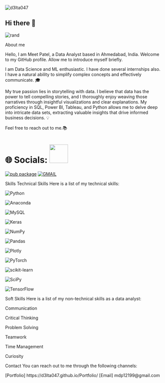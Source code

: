 <p align="left"> <img src="https://komarev.com/ghpvc/?username=d3lta047&label=Profile%20views&color=800000&style=flat" alt="d3lta047" /> </p>

## Hi there 👋
![rand](https://rand-xyz.now.sh/api/hello)

About me


Hello, I am Meet Patel, a Data Analyst based in Ahmedabad, India. Welcome to my GitHub profile. Allow me to introduce myself briefly.

I am Data Science and ML enthusiastic. I have done several internships also. I have a natural ability to simplify complex concepts and effectively communicate. 🎓

My true passion lies in storytelling with data. I believe that data has the power to tell compelling stories, and I thoroughly enjoy weaving those narratives through insightful visualizations and clear explanations. My proficiency in SQL, Power BI, Tableau, and Python allows me to delve deep into intricate data sets, extracting valuable insights that drive informed business decisions. 💡


Feel free to reach out to me.📚


# 🌐 Socials: <img src="https://media.giphy.com/media/LnQjpWaON8nhr21vNW/giphy.gif" width="60">

[![pub package](https://img.shields.io/badge/LinkedIn-0077B5?style=for-the-badge&logo=linkedin&logoColor=white)](https://www.linkedin.com/in/meetdineshbhaipatel/) [![GMAIL](https://img.shields.io/badge/Gmail-D14836?style=for-the-badge&logo=gmail&logoColor=white)](mailto:mdp12199@gmail.com)

Skills
Technical Skills
Here is a list of my technical skills:

![Python](https://img.shields.io/badge/python-3670A0?style=for-the-badge&logo=python&logoColor=ffdd54) 
 
![Anaconda](https://img.shields.io/badge/Anaconda-%2344A833.svg?style=for-the-badge&logo=anaconda&logoColor=white)  
 
![MySQL](https://img.shields.io/badge/mysql-%2300f.svg?style=for-the-badge&logo=mysql&logoColor=white) 

![Keras](https://img.shields.io/badge/Keras-%23D00000.svg?style=for-the-badge&logo=Keras&logoColor=white) 

![NumPy](https://img.shields.io/badge/numpy-%23013243.svg?style=for-the-badge&logo=numpy&logoColor=white) 

![Pandas](https://img.shields.io/badge/pandas-%23150458.svg?style=for-the-badge&logo=pandas&logoColor=white) 

![Plotly](https://img.shields.io/badge/Plotly-%233F4F75.svg?style=for-the-badge&logo=plotly&logoColor=white) 

![PyTorch](https://img.shields.io/badge/PyTorch-%23EE4C2C.svg?style=for-the-badge&logo=PyTorch&logoColor=white) 

![scikit-learn](https://img.shields.io/badge/scikit--learn-%23F7931E.svg?style=for-the-badge&logo=scikit-learn&logoColor=white) 

![SciPy](https://img.shields.io/badge/SciPy-%230C55A5.svg?style=for-the-badge&logo=scipy&logoColor=%white) 

![TensorFlow](https://img.shields.io/badge/TensorFlow-%23FF6F00.svg?style=for-the-badge&logo=TensorFlow&logoColor=white)

Soft Skills
Here is a list of my non-technical skills as a data analyst:

Communication

Critical Thinking

Problem Solving

Teamwork

Time Management

Curiosity

Contact
You can reach out to me through the following channels:

<link>
      [Portfolio] https://d3lta047.github.io/Portfolio/
      [Email] mdp12199@gmail.com




<!--
**D3LTA047/D3LTA047** is a ✨ _special_ ✨ repository because its `README.md` (this file) appears on your GitHub profile.

Here are some ideas to get you started:

- 🔭 I’m currently working on ...
- 🌱 I’m currently learning ...
- 👯 I’m looking to collaborate on ...
- 🤔 I’m looking for help with ...
- 💬 Ask me about ...
- 📫 How to reach me: ...
- 😄 Pronouns: ...
- ⚡ Fun fact: ...
-->
